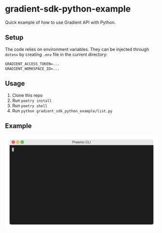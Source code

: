# gradient-sdk-python-example

Quick example of how to use Gradient API with Python.

## Setup

The code relies on environment variables. They can be injected through `dotenv` by creating `.env` file in the current directory:

```
GRADIENT_ACCESS_TOKEN=...
GRADIENT_WORKSPACE_ID=...
```

## Usage

1. Clone this repo
2. Run `poetry install`
3. Run `poetry shell`
4. Run `python gradient_sdk_python_example/list.py`

## Example

![Alt Text](example.gif)
